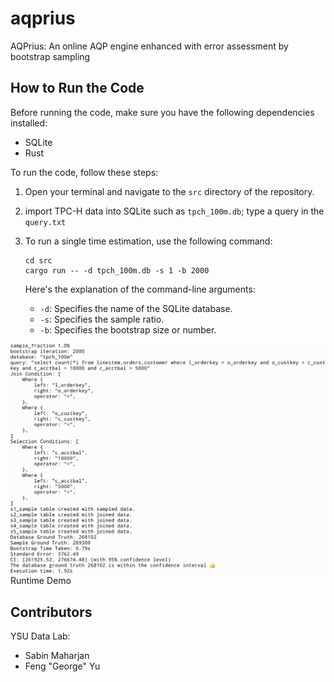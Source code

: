 # aqprius
AQPrius: An online AQP engine enhanced with error assessment by bootstrap sampling

## How to Run the Code

Before running the code, make sure you have the following dependencies installed:

- SQLite
- Rust

To run the code, follow these steps:

1. Open your terminal and navigate to the `src` directory of the repository.
2. import TPC-H data into SQLite such as `tpch_100m.db`; type a query in the `query.txt`
3. To run a single time estimation, use the following command:

   ```
   cd src
   cargo run -- -d tpch_100m.db -s 1 -b 2000
   ```

   Here's the explanation of the command-line arguments:

   - `-d`: Specifies the name of the SQLite database.
   - `-s`: Specifies the sample ratio.
   - `-b`: Specifies the bootstrap size or number.

![runtime](figure/runtime.jpg)
Runtime Demo

## Contributors

YSU Data Lab:

- Sabin Maharjan
- Feng "George" Yu


